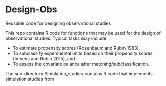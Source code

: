 # Design-Obs
Reusable code for designing observational studies

This repo contains R code for functions that may be used for the design of observational studies. Typical tasks may include:
- To estimate propensity scores (Rosenbaum and Rubin 1983),
- To subclassify experimental units based on their propensity scores (Imbens and Rubin 2015), and
- To assess the covariate balance after matching/subclassification.

The sub-directory Simulation_studies contains R code that implements simulation studies from 
